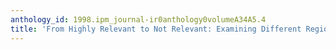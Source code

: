 ```yaml
---
anthology_id: 1998.ipm_journal-ir0anthology0volumeA34A5.4
title: 'From Highly Relevant to Not Relevant: Examining Different Regions of Relevance'
---
```

